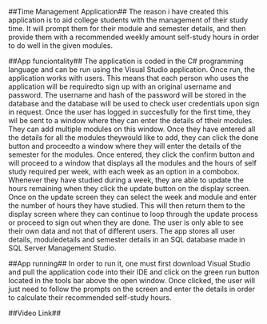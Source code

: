 ##Time Management Application##
The reason i have created this application is to aid college students with the management of their study time. It will prompt them for their module and semester details, and then provide them with a recommended weekly amount self-study hours in order to do well in the given modules.

##App funciontality##
The application is coded in the C# programming language and can be run using the Visual Studio application.
Once run, the application works with users. This means that each person who uses the application will be requiredto sign up with an original username and password. The username and hash of the password will be stored in the database and the database will be used to check user credentials upon sign in request. Once the user has logged in succesfully for the first time, they wil be sent to a window where they can enter the details of ttheir modules. They can add multiple modules on this window. Once they have entered all the details for all the modules theywould like to add, they can click the done button and proceedto a window where they will enter the details of the semester for the modules. Once entered, they click the confirm button and will proceed to a window that displays all the modules and the hours of self study required per week, with each week as an option in a combobox. Whenever they have studied during a week, they are able to update the hours remaining when they click the update button on the display screen. Once on the update screen they can select the week and module and enter the number of hours they have studied. This will then return them to the display screen where they can continue to loop through the update process or proceed to sign out when they are done. The user is only able to see their own data and not that of different users. The app stores all user details, moduledetails and semester details in an SQL database made in SQL Server Management Studio.

##App running##
In order to run it, one must first download Visual Studio and pull the application code into their IDE and click on the green run button located in the tools bar above the open window. Once clicked, the user will just need to follow the prompts on the screen and enter the details in order to calculate their recommended self-study hours.

##Video Link##
